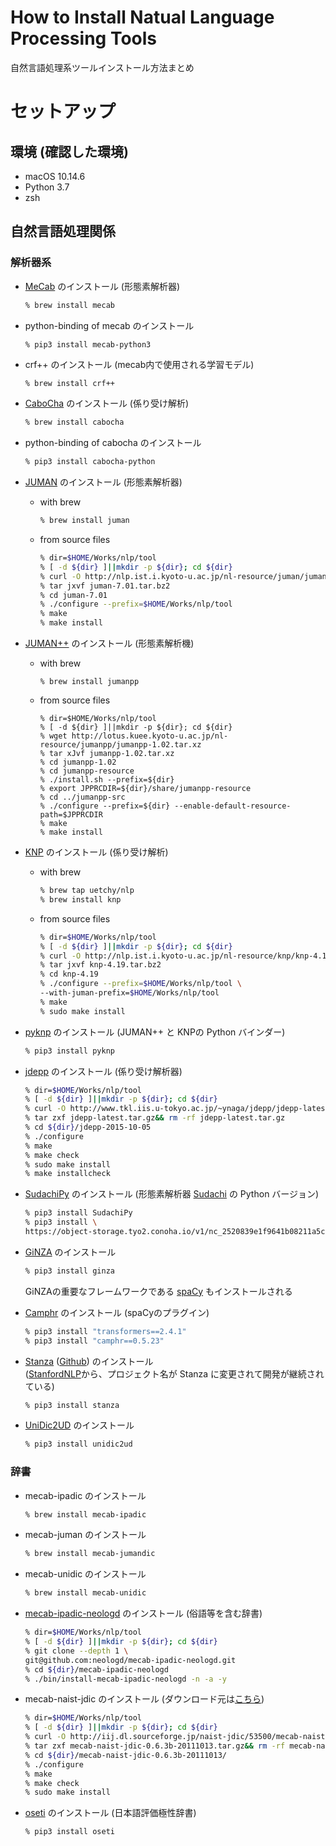 # How to Install Natual Language Processing Tools
自然言語処理系ツールインストール方法まとめ

# セットアップ

## 環境 (確認した環境)
- macOS 10.14.6
- Python 3.7
- zsh

## 自然言語処理関係

### 解析器系

- [MeCab](https://taku910.github.io/mecab/) のインストール (形態素解析器)  
    ```bash
    % brew install mecab
    ```
- python-binding of mecab のインストール  
    ```bash
    % pip3 install mecab-python3
    ```
- crf++ のインストール (mecab内で使用される学習モデル)  
    ```shell script
    % brew install crf++
    ```
- [CaboCha](https://taku910.github.io/cabocha/) のインストール (係り受け解析)  
    ```bash
    % brew install cabocha
    ```
- python-binding of cabocha のインストール  
    ```bash
    % pip3 install cabocha-python
    ```
- [JUMAN](http://nlp.ist.i.kyoto-u.ac.jp/index.php?JUMAN) のインストール (形態素解析器)  
    - with brew
        ```bash
        % brew install juman
        ```
    - from source files  
        ```bash
        % dir=$HOME/Works/nlp/tool
        % [ -d ${dir} ]||mkdir -p ${dir}; cd ${dir}
        % curl -O http://nlp.ist.i.kyoto-u.ac.jp/nl-resource/juman/juman-7.01.tar.bz2
        % tar jxvf juman-7.01.tar.bz2
        % cd juman-7.01
        % ./configure --prefix=$HOME/Works/nlp/tool
        % make
        % make install
        ```
- [JUMAN++](http://nlp.ist.i.kyoto-u.ac.jp/index.php?JUMAN++) のインストール (形態素解析機)  
    - with brew
        ```shellscript
        % brew install jumanpp
        ```
    - from source files  
        ```shellscript
        % dir=$HOME/Works/nlp/tool
        % [ -d ${dir} ]||mkdir -p ${dir}; cd ${dir}
        % wget http://lotus.kuee.kyoto-u.ac.jp/nl-resource/jumanpp/jumanpp-1.02.tar.xz
        % tar xJvf jumanpp-1.02.tar.xz
        % cd jumanpp-1.02
        % cd jumanpp-resource
        % ./install.sh --prefix=${dir}
        % export JPPRCDIR=${dir}/share/jumanpp-resource
        % cd ../jumanpp-src
        % ./configure --prefix=${dir} --enable-default-resource-path=$JPPRCDIR
        % make
        % make install
        ```
-  [KNP](http://nlp.ist.i.kyoto-u.ac.jp/index.php?KNP) のインストール (係り受け解析)  
    - with brew
        ```bash
        % brew tap uetchy/nlp
        % brew install knp
        ```
    - from source files  
        ```bash
        % dir=$HOME/Works/nlp/tool
        % [ -d ${dir} ]||mkdir -p ${dir}; cd ${dir}
        % curl -O http://nlp.ist.i.kyoto-u.ac.jp/nl-resource/knp/knp-4.19.tar.bz2
        % tar jxvf knp-4.19.tar.bz2
        % cd knp-4.19
        % ./configure --prefix=$HOME/Works/nlp/tool \
        --with-juman-prefix=$HOME/Works/nlp/tool
        % make
        % sudo make install
        ```
-  [pyknp](https://pyknp.readthedocs.io/en/latest/) のインストール (JUMAN++ と KNPの Python バインダー)  
    ```bash
    % pip3 install pyknp
    ```
-  [jdepp](http://www.tkl.iis.u-tokyo.ac.jp/~ynaga/jdepp/) のインストール (係り受け解析器)  
    ```bash
   	% dir=$HOME/Works/nlp/tool
    % [ -d ${dir} ]||mkdir -p ${dir}; cd ${dir}
    % curl -O http://www.tkl.iis.u-tokyo.ac.jp/~ynaga/jdepp/jdepp-latest.tar.gz
    % tar zxf jdepp-latest.tar.gz&& rm -rf jdepp-latest.tar.gz
    % cd ${dir}/jdepp-2015-10-05
    % ./configure
    % make
    % make check
    % sudo make install
    % make installcheck
    ```
-  [SudachiPy](https://github.com/WorksApplications/SudachiPy) のインストール (形態素解析器 [Sudachi](https://github.com/WorksApplications/Sudachi#sudachi-%E6%97%A5%E6%9C%AC%E8%AA%9Ereadme) の Python バージョン)  
    ```bash
    % pip3 install SudachiPy
    % pip3 install \ 
    https://object-storage.tyo2.conoha.io/v1/nc_2520839e1f9641b08211a5c85243124a/sudachi/SudachiDict_core-20200127.tar.gz
    ```

- [GiNZA](https://github.com/megagonlabs/ginza) のインストール  
    ```bash
    % pip3 install ginza
    ```
    GiNZAの重要なフレームワークである [spaCy](https://spacy.io/) もインストールされる

- [Camphr](https://camphr.readthedocs.io/en/latest/index.html) のインストール (spaCyのプラグイン)  
    ```bash
    % pip3 install "transformers==2.4.1"
    % pip3 install "camphr==0.5.23"
    ```

- [Stanza](https://stanfordnlp.github.io/stanza/) ([Github](https://github.com/stanfordnlp/stanza)) のインストール  
([StanfordNLP](https://github.com/stanfordnlp/stanfordnlp)から、プロジェクト名が Stanza に変更されて開発が継続されている)  
    ```bash
    % pip3 install stanza
    ```

- [UniDic2UD](https://github.com/KoichiYasuoka/UniDic2UD) のインストール  
    ```bash
    % pip3 install unidic2ud
    ```

### 辞書

- mecab-ipadic のインストール
    ```bash
    % brew install mecab-ipadic
    ```
- mecab-juman のインストール  
    ```bash
    % brew install mecab-jumandic
    ```
- mecab-unidic のインストール  
    ```bash
    % brew install mecab-unidic
    ```
- [mecab-ipadic-neologd](https://github.com/neologd/mecab-ipadic-neologd/blob/master/README.ja.md) のインストール (俗語等を含む辞書)  
    ```bash
    % dir=$HOME/Works/nlp/tool
    % [ -d ${dir} ]||mkdir -p ${dir}; cd ${dir}
    % git clone --depth 1 \
    git@github.com:neologd/mecab-ipadic-neologd.git
    % cd ${dir}/mecab-ipadic-neologd
    % ./bin/install-mecab-ipadic-neologd -n -a -y
    ```
- mecab-naist-jdic のインストール (ダウンロード元は[こちら](https://ja.osdn.net/projects/naist-jdic/releases/))  
    ```bash
    % dir=$HOME/Works/nlp/tool
    % [ -d ${dir} ]||mkdir -p ${dir}; cd ${dir}
    % curl -O http://iij.dl.sourceforge.jp/naist-jdic/53500/mecab-naist-jdic-0.6.3b-20111013.tar.gz
    % tar zxf mecab-naist-jdic-0.6.3b-20111013.tar.gz&& rm -rf mecab-naist-jdic-0.6.3b-20111013.tar.gz
    % cd ${dir}/mecab-naist-jdic-0.6.3b-20111013/
    % ./configure
    % make
    % make check
    % sudo make install
    ```
- [oseti](https://qiita.com/yukinoi/items/46aa016d83bb0e64f598) のインストール (日本語評価極性辞書)  
    ```bash
    % pip3 install oseti
    ```